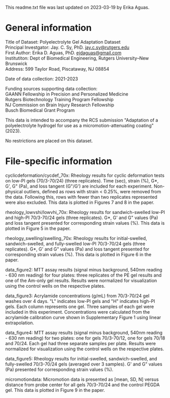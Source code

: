 This readme.txt file was last updated on 2023-03-19 by Erika Aguas.

# General information
Title of Dataset: Polyelectrolyte Gel Adaptation Dataset </br>
Principal Investgator: Jay. C. Sy, PhD. jay.c.sy@rutgers.edu </br>
First Author: Erika D. Aguas, PhD. ejdaguas@gmail.com </br>
Institutiton: Dept of Biomedical Engineering, Rutgers University–New Brunswick </br>
Address: 599 Taylor Road, Piscataway, NJ 08854 </br>

Date of data collection: 2021-2023

Funding sources supporting data collection: </br>
GAANN Fellowship in Precision and Personalized Medicine </br>
Rutgers Biotechnology Training Program Fellowship </br>
NJ Commission on Brain Injury Research Fellowship </br>
Busch Biomedical Grant Program

This data is intended to accompany the RCS submission "Adaptation of a polyelectrolyte hydrogel for use as a micromotion-attenuating coating" (2023).

No restrictions are placed on this dataset.

# File-specific information
cyclicdeformation/cycdef_70x: Rheology results for cyclic deformation tests on low-PI gels (70/3-70/24) (three replicates). Time (sec), strain (%), G*, G', G" (Pa), and loss tangent (G"/G') are included for each experiment. Non-physical outliers, defined as rows with strain < 0.25%, were removed from the data. Following this, rows with fewer than two replicates represented were also excluded. This data is plotted in Figures 7 and 8 in the paper.

rheology_lowvshi/lowvhi_70x: Rheology results for sandwich-swelled low-PI and high-PI 70/3-70/24 gels (three replicates). G*, G' and G" values (Pa) and loss tangent presented for corresponding strain values (%). This data is plotted in Figure 5 in the paper.

rheology_swelling/swelling_70x: Rheology results for initial-swelled, sandwich-swelled, and fully-swelled low-PI 70/3-70/24 gels (three replicates). G*, G' and G" values (Pa) and loss tangent presented for corresponding strain values (%). This data is plotted in Figure 6 in the paper.

data_figure2: MTT assay results (signal minus background, 540nm reading - 630 nm reading) for four plates: three replicates of the PE gel results and one of the Am-only gel results. Results were normalized for visualization using the control wells on the respective plates.

data_figure3: Acrylamide concentrations (g/mL) from 70/3-70/24 gel washes over 4 days. "L" indicates low-PI gels and "H" indicates high-PI gels. Each column represents one gel. Three samples of each gel were included in this experiment. Concentrations were calculated from the acrylamide calibration curve shown in Supplementary Figure 1 using linear extrapolation.

data_figure4: MTT assay results (signal minus background, 540nm reading - 630 nm reading) for two plates: one for gels 70/3-70/12, one for gels 70/18 and 70/24. Each gel had three separate samples per plate. Results were normalized for visualization using the control wells on the respective plates. 

data_figure5: Rheology results for initial-swelled, sandwich-swelled, and fully-swelled 70/3-70/24 gels (averaged over 3 samples). G' and G" values (Pa) presented for corresponding strain values (%). 

micromotiondata: Micromotion data is presented as [mean, SD, N] versus distance from probe center for all gels 70/3-70/24 and the control PEGDA gel. This data is plotted in Figure 9 in the paper.


